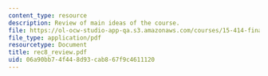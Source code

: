 ```yaml
---
content_type: resource
description: Review of main ideas of the course.
file: https://ol-ocw-studio-app-qa.s3.amazonaws.com/courses/15-414-financial-management-summer-2003/06a90bb74f448d93cab867f9c4611120_rec8_review.pdf
file_type: application/pdf
resourcetype: Document
title: rec8_review.pdf
uid: 06a90bb7-4f44-8d93-cab8-67f9c4611120
---
```

